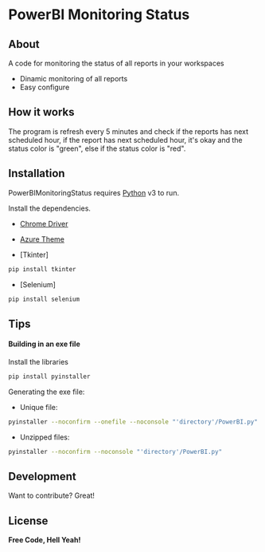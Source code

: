 # PowerBI Monitoring Status

## About

A code for monitoring the status of all reports in your workspaces
- Dinamic monitoring of all reports
- Easy configure

## How it works

The program is refresh every 5 minutes and check if the reports has next scheduled hour, if the report has next scheduled hour, it's okay and the status color is "green", else if the status color is "red".


## Installation

PowerBIMonitoringStatus requires [Python](https://www.python.org/) v3 to run.

Install the dependencies.

 - [Chrome Driver](https://chromedriver.chromium.org/downloads)
 - [Azure Theme](https://github.com/rdbende/Azure-ttk-theme)

- [Tkinter]
```sh
pip install tkinter
```
- [Selenium]
```sh
pip install selenium
```

## Tips

#### Building in an exe file

Install the libraries

```sh
pip install pyinstaller
```

Generating the exe file:

- Unique file:
```sh
pyinstaller --noconfirm --onefile --noconsole "'directory'/PowerBI.py"
```

- Unzipped files:
```sh
pyinstaller --noconfirm --noconsole "'directory'/PowerBI.py"
```
## Development

Want to contribute? Great!

## License

**Free Code, Hell Yeah!**

